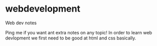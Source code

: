 # webdevelopment
Web dev notes

Ping me if you want ant extra notes on any topic!
In order to learn web devlopment we first need to be good at html and css basically.
